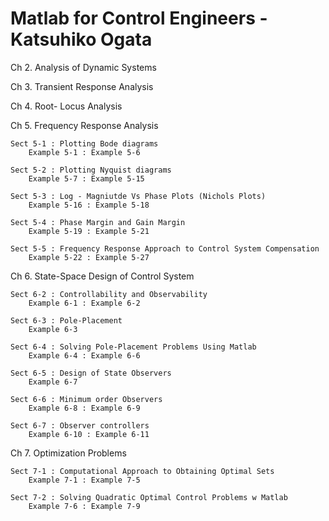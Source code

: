 # Matlab for Control Engineers - Katsuhiko Ogata

Ch 2. Analysis of Dynamic Systems

Ch 3. Transient Response Analysis

Ch 4. Root- Locus Analysis 

Ch 5. Frequency Response Analysis

	Sect 5-1 : Plotting Bode diagrams
		Example 5-1 : Example 5-6

	Sect 5-2 : Plotting Nyquist diagrams
		Example 5-7 : Example 5-15

	Sect 5-3 : Log - Magniutde Vs Phase Plots (Nichols Plots)
		Example 5-16 : Example 5-18

	Sect 5-4 : Phase Margin and Gain Margin
		Example 5-19 : Example 5-21

    Sect 5-5 : Frequency Response Approach to Control System Compensation
        Example 5-22 : Example 5-27

Ch 6. State-Space Design of Control System 
    
    Sect 6-2 : Controllability and Observability
        Example 6-1 : Example 6-2

    Sect 6-3 : Pole-Placement
        Example 6-3

    Sect 6-4 : Solving Pole-Placement Problems Using Matlab
        Example 6-4 : Example 6-6

    Sect 6-5 : Design of State Observers 
        Example 6-7
    
    Sect 6-6 : Minimum order Observers
        Example 6-8 : Example 6-9
    
    Sect 6-7 : Observer controllers
        Example 6-10 : Example 6-11

Ch 7. Optimization Problems 

    Sect 7-1 : Computational Approach to Obtaining Optimal Sets
        Example 7-1 : Example 7-5 
    
    Sect 7-2 : Solving Quadratic Optimal Control Problems w Matlab
        Example 7-6 : Example 7-9


